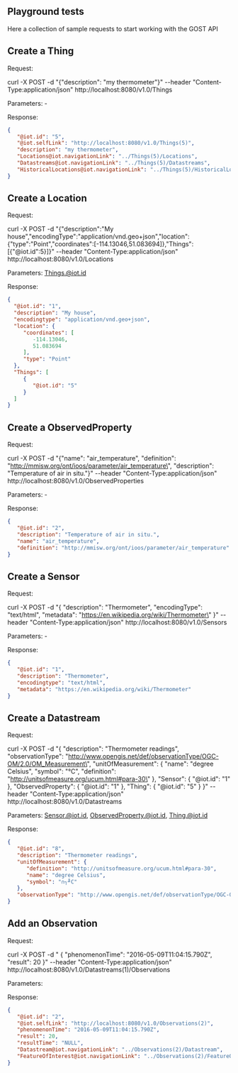## Playground tests

Here a collection of sample requests to start working with the GOST API

## Create a Thing

Request:

curl -X POST -d "{\"description\": \"my thermometer\"}" --header "Content-Type:application/json" http://localhost:8080/v1.0/Things

Parameters: -

Response:
```json
{
   "@iot.id": "5",
   "@iot.selfLink": "http://localhost:8080/v1.0/Things(5)",
   "description": "my thermometer",
   "Locations@iot.navigationLink": "../Things(5)/Locations",
   "Datastreams@iot.navigationLink": "../Things(5)/Datastreams",
   "HistoricalLocations@iot.navigationLink": "../Things(5)/HistoricalLocations"
}
```

## Create a Location

Request: 

curl -X POST -d "{\"description\":\"My house\",\"encodingType\":\"application/vnd.geo+json\",\"location\":{\"type\":\"Point\",\"coordinates\":[-114.13046,51.083694]},\"Things\":[{\"@iot.id\":5}]}" --header "Content-Type:application/json" http://localhost:8080/v1.0/Locations

Parameters: Things.@iot.id

Response:

```json
{
  "@iot.id": "1",
  "description": "My house",
  "encodingtype": "application/vnd.geo+json",
  "location": {
     "coordinates": [
        -114.13046,
        51.083694
     ],
     "type": "Point"
  },
  "Things": [
     {
        "@iot.id": "5"
     }
  ]
}
```

## Create a ObservedProperty

Request: 

curl -X POST -d "{\"name\": \"air_temperature\", \"definition\": \"http://mmisw.org/ont/ioos/parameter/air_temperature\", \"description\": \"Temperature of air in situ.\"}" --header "Content-Type:application/json" http://localhost:8080/v1.0/ObservedProperties

Parameters: -

Response:

```json
{
   "@iot.id": "2",
   "description": "Temperature of air in situ.",
   "name": "air_temperature",
   "definition": "http://mmisw.org/ont/ioos/parameter/air_temperature"
}
```

## Create a Sensor

Request:

curl -X POST -d "{ \"description\": \"Thermometer\", \"encodingType\": \"text/html\", \"metadata\": \"https://en.wikipedia.org/wiki/Thermometer\" }" --header "Content-Type:application/json" http://localhost:8080/v1.0/Sensors

Parameters: -

Response:

```json
{
   "@iot.id": "1",
   "description": "Thermometer",
   "encodingtype": "text/html",
   "metadata": "https://en.wikipedia.org/wiki/Thermometer"
}
```

## Create a Datastream

Request:

curl -X POST -d "{ \"description\": \"Thermometer readings\", \"observationType\": \"http://www.opengis.net/def/observationType/OGC-OM/2.0/OM_Measurement\", \"unitOfMeasurement\": { \"name\": \"degree Celsius\", \"symbol\": \"°C\", \"definition\": \"http://unitsofmeasure.org/ucum.html#para-30\" }, \"Sensor\": { \"@iot.id\": \"1\" }, \"ObservedProperty\": { \"@iot.id\": \"1\" }, \"Thing\": { \"@iot.id\": \"5\" } }" --header "Content-Type:application/json" http://localhost:8080/v1.0/Datastreams

Parameters: Sensor.@iot.id, ObservedProperty.@iot.id, Thing.@iot.id

Response:

```json
{
   "@iot.id": "8",
   "description": "Thermometer readings",
   "unitOfMeasurement": {
      "definition": "http://unitsofmeasure.org/ucum.html#para-30",
      "name": "degree Celsius",
      "symbol": "∩┐╜C"
   },
   "observationType": "http://www.opengis.net/def/observationType/OGC-OM/2.0/OM_Measurement"
}
```

## Add an Observation

Request: 

curl -X POST -d " { \"phenomenonTime\": \"2016-05-09T11:04:15.790Z\", \"result\": 20 }" --header "Content-Type:application/json" http://localhost:8080/v1.0/Datastreams(1)/Observations

Parameters:

Response:

```json
{
   "@iot.id": "2",
   "@iot.selfLink": "http://localhost:8080/v1.0/Observations(2)",
   "phenomenonTime": "2016-05-09T11:04:15.790Z",
   "result": 20,
   "resultTime": "NULL",
   "Datastream@iot.navigationLink": "../Observations(2)/Datastream",
   "FeatureOfInterest@iot.navigationLink": "../Observations(2)/FeatureOfInterest"
}
```